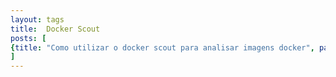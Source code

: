 ```yaml
---
layout: tags
title:  Docker Scout
posts: [
{title: "Como utilizar o docker scout para analisar imagens docker", parts: , excerpt: "O <b>Docker Scout</b> é uma ferramenta poderosa que permite analisar imagens Docker para identificar vulnerabilidades, dependências desatualizadas e outras questões de segurança. Neste post, vamos explorar como utilizar o <b>Docker Scout</b> para melhorar a segurança e a eficiência das suas imagens Docker.", url: /2025/09/docker-scout}
]
---
```

